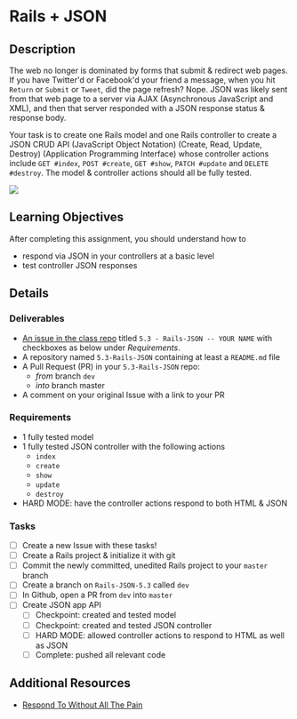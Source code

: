 # Rails + JSON

## Description
The web no longer is dominated by forms that submit & redirect web pages. If you have Twitter'd or Facebook'd your friend a message, when you hit `Return` or `Submit` or `Tweet`, did the page refresh? Nope. JSON was likely sent from that web page to a server via AJAX (Asynchronous JavaScript and XML), and then that server responded with a JSON response status & response body.

Your task is to create one Rails model and one Rails controller to create a JSON CRUD API (JavaScript Object Notation) (Create, Read, Update, Destroy) (Application Programming Interface) whose controller actions include `GET #index`, `POST #create`, `GET #show`, `PATCH #update` and `DELETE #destroy`. The model & controller actions should all be fully tested.

![](http://www.awesomelyluvvie.com/wp-content/uploads/2013/08/huh-what.gif)

## Learning Objectives
After completing this assignment, you should understand how to
* respond via JSON in your controllers at a basic level
* test controller JSON responses

## Details

### Deliverables
* [An issue in the class repo](https://github.com/tiy-chs-ruby/assignments-june-2015) titled `5.3 - Rails-JSON -- YOUR NAME` with checkboxes as below under _Requirements_.
* A repository named `5.3-Rails-JSON` containing at least a `README.md` file
* A Pull Request (PR) in your `5.3-Rails-JSON` repo:
  * _from_ branch `dev`
  * _into_ branch master
* A comment on your original Issue with a link to your PR

### Requirements
* 1 fully tested model
* 1 fully tested JSON controller with the following actions
  * `index`
  * `create`
  * `show`
  * `update`
  * `destroy`
* HARD MODE: have the controller actions respond to both HTML & JSON

### Tasks
- [ ] Create a new Issue with these tasks!
- [ ] Create a Rails project & initialize it with git
- [ ] Commit the newly committed, unedited Rails project to your `master` branch
- [ ] Create a branch on `Rails-JSON-5.3` called `dev`
- [ ] In Github, open a PR from `dev` into `master`
- [ ] Create JSON app API
  - [ ] Checkpoint: created and tested model
  - [ ] Checkpoint: created and tested JSON controller
  - [ ] HARD MODE: allowed controller actions to respond to HTML as well as JSON
  - [ ] Complete: pushed all relevant code

## Additional Resources
* [Respond To Without All The Pain](http://www.justinweiss.com/blog/2014/11/03/respond-to-without-all-the-pain/)
